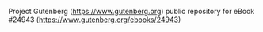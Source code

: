 Project Gutenberg (https://www.gutenberg.org) public repository for eBook #24943 (https://www.gutenberg.org/ebooks/24943)

